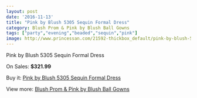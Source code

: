 ```yaml
---
layout: post
date: '2016-11-13'
title: "Pink by Blush 5305 Sequin Formal Dress"
category: Blush Prom & Pink by Blush Ball Gowns
tags: ["party","evening","beaded","sequin","pink"]
image: http://www.princessan.com/21592-thickbox_default/pink-by-blush-5305-sequin-formal-dress.jpg
---
```

Pink by Blush 5305 Sequin Formal Dress

On Sales: **$321.99**
<a href="https://www.princessan.com/en/9789-pink-by-blush-5305-sequin-formal-dress.html"><amp-img layout="responsive" width="600" height="600" src="//www.princessan.com/21592-thickbox_default/pink-by-blush-5305-sequin-formal-dress.jpg" alt="Pink by Blush 5305 Sequin Formal Dress 0" /></a>

Buy it: [Pink by Blush 5305 Sequin Formal Dress](https://www.princessan.com/en/9789-pink-by-blush-5305-sequin-formal-dress.html "Pink by Blush 5305 Sequin Formal Dress")

View more: [Blush Prom & Pink by Blush Ball Gowns](https://www.princessan.com/en/78- "Blush Prom & Pink by Blush Ball Gowns")